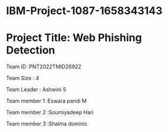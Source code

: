 # IBM-Project-1087-1658343143
# Project Title: Web Phishing Detection

Team ID :PNT2022TMID26922

<bold>Team Size :</bold> 4

Team Leader : Ashwini S

Team member 1 :Eswara pandi M

Team member 2 :Soumiyadeep Hari

Team member 3 :Shalma dominic
